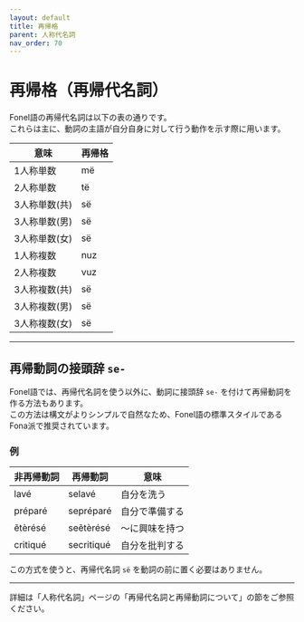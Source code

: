 ```yaml
---
layout: default
title: 再帰格
parent: 人称代名詞
nav_order: 70
---
```


# 再帰格（再帰代名詞）

Fonel語の再帰代名詞は以下の表の通りです。  
これらは主に、動詞の主語が自分自身に対して行う動作を示す際に用います。

| 意味          | 再帰格    |
|---------------|-----------|
| 1人称単数     | më        |
| 2人称単数     | të        |
| 3人称単数(共) | së        |
| 3人称単数(男) | së        |
| 3人称単数(女) | së        |
| 1人称複数     | nuz       |
| 2人称複数     | vuz       |
| 3人称複数(共) | së        |
| 3人称複数(男) | së        |
| 3人称複数(女) | së        |

---

## 再帰動詞の接頭辞 `se-`

Fonel語では、再帰代名詞を使う以外に、動詞に接頭辞 `se-` を付けて再帰動詞を作る方法もあります。  
この方法は構文がよりシンプルで自然なため、Fonel語の標準スタイルであるFona派で推奨されています。

### 例

| 非再帰動詞 | 再帰動詞     | 意味             |
|------------|--------------|------------------|
| lavé       | selavé       | 自分を洗う       |
| préparé    | sepréparé    | 自分で準備する   |
| ẽtèrésé    | seẽtèrésé    | 〜に興味を持つ   |
| critiqué   | secritiqué   | 自分を批判する   |

この方式を使うと、再帰代名詞 `së` を動詞の前に置く必要はありません。

---

詳細は「人称代名詞」ページの「再帰代名詞と再帰動詞について」の節をご参照ください。
